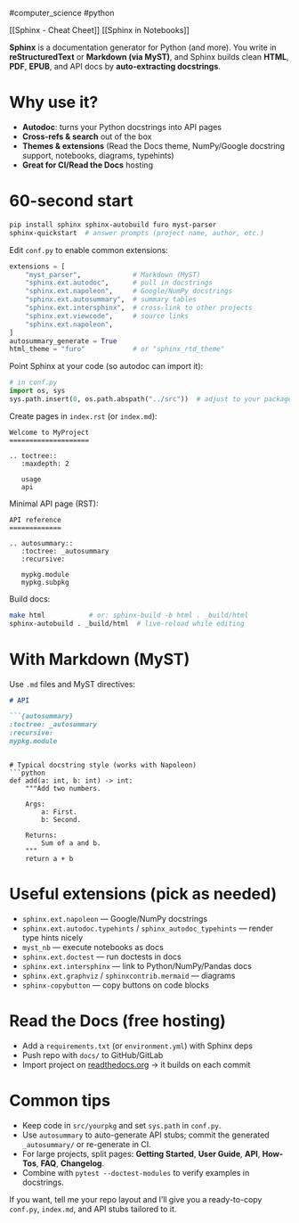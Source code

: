 #computer_science #python 

[[Sphinx - Cheat Cheet]]
[[Sphinx in Notebooks]]

**Sphinx** is a documentation generator for Python (and more). You write in **reStructuredText** or **Markdown (via MyST)**, and Sphinx builds clean **HTML**, **PDF**, **EPUB**, and API docs by **auto-extracting docstrings**.

# Why use it?

- **Autodoc**: turns your Python docstrings into API pages
- **Cross-refs & search** out of the box
- **Themes & extensions** (Read the Docs theme, NumPy/Google docstring support, notebooks, diagrams, typehints)
- **Great for CI/Read the Docs** hosting

# 60-second start

```bash
pip install sphinx sphinx-autobuild furo myst-parser
sphinx-quickstart  # answer prompts (project name, author, etc.)

```

Edit `conf.py` to enable common extensions:

```python
extensions = [
    "myst_parser",             # Markdown (MyST)
    "sphinx.ext.autodoc",      # pull in docstrings
    "sphinx.ext.napoleon",     # Google/NumPy docstrings
    "sphinx.ext.autosummary",  # summary tables
    "sphinx.ext.intersphinx",  # cross-link to other projects
    "sphinx.ext.viewcode",     # source links
    "sphinx.ext.napoleon",
]
autosummary_generate = True
html_theme = "furo"            # or "sphinx_rtd_theme"

```

Point Sphinx at your code (so autodoc can import it):

```python
# in conf.py
import os, sys
sys.path.insert(0, os.path.abspath("../src"))  # adjust to your package path

```

Create pages in `index.rst` (or `index.md`):

```
Welcome to MyProject
====================

.. toctree::
   :maxdepth: 2

   usage
   api

```

Minimal API page (RST):

```
API reference
=============

.. autosummary::
   :toctree: _autosummary
   :recursive:

   mypkg.module
   mypkg.subpkg

```

Build docs:

```bash
make html           # or: sphinx-build -b html . _build/html
sphinx-autobuild . _build/html  # live-reload while editing

```

# With Markdown (MyST)

Use `.md` files and MyST directives:

````markdown
# API

```{autosummary}
:toctree: _autosummary
:recursive:
mypkg.module

````

````

# Typical docstring style (works with Napoleon)
```python
def add(a: int, b: int) -> int:
    """Add two numbers.

    Args:
        a: First.
        b: Second.

    Returns:
        Sum of a and b.
    """
    return a + b

````

# Useful extensions (pick as needed)

- `sphinx.ext.napoleon` — Google/NumPy docstrings
- `sphinx.ext.autodoc.typehints` / `sphinx_autodoc_typehints` — render type hints nicely
- `myst_nb` — execute notebooks as docs
- `sphinx.ext.doctest` — run doctests in docs
- `sphinx.ext.intersphinx` — link to Python/NumPy/Pandas docs
- `sphinx.ext.graphviz` / `sphinxcontrib.mermaid` — diagrams
- `sphinx-copybutton` — copy buttons on code blocks

# Read the Docs (free hosting)

- Add a `requirements.txt` (or `environment.yml`) with Sphinx deps
- Push repo with `docs/` to GitHub/GitLab
- Import project on [readthedocs.org](http://readthedocs.org) → it builds on each commit

# Common tips

- Keep code in `src/yourpkg` and set `sys.path` in `conf.py`.
- Use `autosummary` to auto-generate API stubs; commit the generated `_autosummary/` or re-generate in CI.
- For large projects, split pages: **Getting Started**, **User Guide**, **API**, **How-Tos**, **FAQ**, **Changelog**.
- Combine with `pytest --doctest-modules` to verify examples in docstrings.

If you want, tell me your repo layout and I’ll give you a ready-to-copy `conf.py`, `index.md`, and API stubs tailored to it.